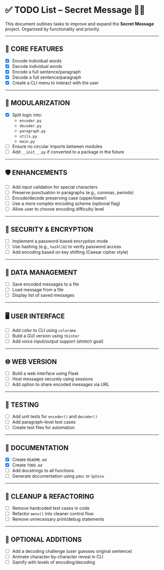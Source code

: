 # ✅ TODO List – Secret Message 🕵️‍♂️

This document outlines tasks to improve and expand the **Secret Message** project. Organized by functionality and priority.

---

## 🧱 CORE FEATURES

- [x] Encode individual words
- [x] Decode individual words
- [x] Encode a full sentence/paragraph
- [x] Decode a full sentence/paragraph
- [x] Create a CLI menu to interact with the user

---

## 🧩 MODULARIZATION

- [x] Split logic into:
  - `encoder.py`
  - `decoder.py`
  - `paragraph.py`
  - `utils.py`
  - `main.py`
- [ ] Ensure no circular imports between modules
- [ ] Add `__init__.py` if converted to a package in the future

---

## 🛡 ENHANCEMENTS

- [ ] Add input validation for special characters
- [ ] Preserve punctuation in paragraphs (e.g., commas, periods)
- [ ] Encode/decode preserving case (upper/lower)
- [ ] Use a more complex encoding scheme (optional flag)
- [ ] Allow user to choose encoding difficulty level

---

## 🔐 SECURITY & ENCRYPTION

- [ ] Implement a password-based encryption mode
- [ ] Use hashing (e.g., `hashlib`) to verify password access
- [ ] Add encoding based on key shifting (Caesar cipher style)

---

## 💾 DATA MANAGEMENT

- [ ] Save encoded messages to a file
- [ ] Load message from a file
- [ ] Display list of saved messages

---

## 🖥 USER INTERFACE

- [ ] Add color to CLI using `colorama`
- [ ] Build a GUI version using `tkinter`
- [ ] Add voice input/output support (stretch goal)

---

## 🌐 WEB VERSION

- [ ] Build a web interface using Flask
- [ ] Host messages securely using sessions
- [ ] Add option to share encoded messages via URL

---

## 🧪 TESTING

- [ ] Add unit tests for `encoder()` and `decoder()`
- [ ] Add paragraph-level test cases
- [ ] Create test files for automation

---

## 📄 DOCUMENTATION

- [x] Create `README.md`
- [x] Create `TODO.md`
- [ ] Add docstrings to all functions
- [ ] Generate documentation using `pdoc` or `Sphinx`

---

## 🧹 CLEANUP & REFACTORING

- [ ] Remove hardcoded test cases in code
- [ ] Refactor `menu()` into cleaner control flow
- [ ] Remove unnecessary print/debug statements

---

## 🔄 OPTIONAL ADDITIONS

- [ ] Add a decoding challenge (user guesses original sentence)
- [ ] Animate character-by-character reveal in CLI
- [ ] Gamify with levels of encoding/decoding
